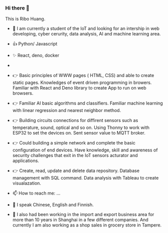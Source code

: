 ### Hi there 👋
This is Ribo Huang. 

- 🌱 I am currently a student of the IoT and looking for an intership in web developing, cyber cerurity, data analysis, AI and machine learning area. 
- 👍 Python/ Javascript
- ✨ React, deno, docker 
- 
- 👉 Basic principles of WWW pages ( HTML, CSS) and able to create static pages. 
Knowledges of event driven programming in browers.
Familiar with React and Deno library to create App to run on web browsers.
- 👉 Familiar AI basic algorithms and classifiers.
Familiar machine learning with linear regression  and nearest neighbor method. 
- 👉 Building circuits connections for diffirent sensors such as temperature, sound, optical and so on. 
Using Thonny to work with ESP32 to set the devices on.
Sent sensor value to MQTT broker.
- 👉 Could building a simple network and complete the basic configuration of end devices.
Have knowledge, skill and awareness of security challenges that exit in the IoT sensors acturator and applications.
- 👉 Create, read, update and delete data repository.
Database management with SQL command.
Data analysis with Tableau to create visualazation.

- 📫 How to reach me: ...

- 👏 I speak Chinese, English and Finnish. 
- 🔭 I also had been working in the import and export business area for more than 10 years in Shanghai in a few different companies. And currently I am also working as a shop sales in grocery store in Tampere.

<!--
**Ribo228/Ribo228** is a ✨ _special_ ✨ repository because its `README.md` (this file) appears on your GitHub profile.

Here are some ideas to get you started:

- 🌱 I am currently a student of the IoT and looking for an intership web developing, cyber cerurity, data analysis, AI and machine learning area. 
- ✨ Python/ Javascript
- ✨ React, deno, docker 
- 👉 Basic principles of WWW pages ( HTML, CSS) and able to create static pages. 
Knowledges of event driven programming in browers.
Familiar with React and Deno library to create App to run on web browsers.

- 🤔 I’m looking for help with ...
- 💬 Ask me about ...
- 📫 How to reach me: ...
- 😄 Pronouns: ...
- ⚡ Fun fact: ...
- 👏 I speak Chinese, English and Finnish. 
- 🔭 I also had been working in the import and export business area for more than 10 years in Shanghai in a few different companies. And currently I am also working as a shop sales in grocery store in Tampere. 

- 
-->
